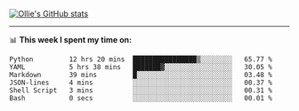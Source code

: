 <!--
**icedpanda/icedpanda** is a ✨ _special_ ✨ repository because its `README.md` (this file) appears on your GitHub profile.

Here are some ideas to get you started:

- 🔭 I’m currently working on ...
- 🌱 I’m currently learning ...
- 👯 I’m looking to collaborate on ...
- 🤔 I’m looking for help with ...
- 💬 Ask me about ...
- 📫 How to reach me: ...
- 😄 Pronouns: ...
- ⚡ Fun fact: ...
-->
[![Ollie's GitHub stats](https://github-readme-stats-icedpanda.vercel.app/api?username=icedpanda&count_private=true&show_icons=true)](https://github.com/icedpanda)

---
📊 **This week I spent my time on:**
<!--START_SECTION:waka-->

```text
Python         12 hrs 20 mins  ████████████████▒░░░░░░░░   65.77 %
YAML           5 hrs 38 mins   ███████▓░░░░░░░░░░░░░░░░░   30.05 %
Markdown       39 mins         █░░░░░░░░░░░░░░░░░░░░░░░░   03.48 %
JSON-lines     4 mins          ░░░░░░░░░░░░░░░░░░░░░░░░░   00.37 %
Shell Script   3 mins          ░░░░░░░░░░░░░░░░░░░░░░░░░   00.31 %
Bash           0 secs          ░░░░░░░░░░░░░░░░░░░░░░░░░   00.01 %
```

<!--END_SECTION:waka-->
